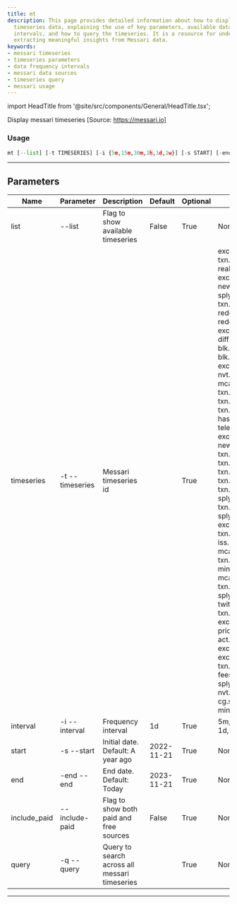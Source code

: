 ```yaml
---
title: mt
description: This page provides detailed information about how to display Messari
  timeseries data, explaining the use of key parameters, available data frequency
  intervals, and how to query the timeseries. It is a resource for understanding and
  extracting meaningful insights from Messari data.
keywords:
- messari timeseries
- timeseries parameters
- data frequency intervals
- messari data sources
- timeseries query
- messari usage
---
```


import HeadTitle from '@site/src/components/General/HeadTitle.tsx';

<HeadTitle title="crypto /dd/mt - Reference | OpenBB Terminal Docs" />

Display messari timeseries [Source: https://messari.io]

### Usage

```python wordwrap
mt [--list] [-t TIMESERIES] [-i {5m,15m,30m,1h,1d,1w}] [-s START] [-end END] [--include-paid] [-q QUERY [QUERY ...]]
```

---

## Parameters

| Name | Parameter | Description | Default | Optional | Choices |
| ---- | --------- | ----------- | ------- | -------- | ------- |
| list | --list | Flag to show available timeseries | False | True | None |
| timeseries | -t  --timeseries | Messari timeseries id |  | True | exch.flow.out.usd, txn.fee.avg.ntv, price, real.vol, vol.exch, exch.flow.in.ntv.incl, new.iss.ntv, sply.total.iss, txn.tsfr.cnt, reddit.subscribers, reddit.active.users, exch.flow.out.ntv, diff.avg, blk.size.bytes.avg, blk.size.byte, exch.flow.in.usd, nvt.adj.90d.ma, mcap.circ, txn.fee.avg, txn.tsfr.val.adj, txn.fee.med.ntv, hashrate, telegram.users, exch.flow.out.usd.incl, new.iss.usd, txn.tfr.erc20.cnt, txn.tfr.val.ntv, txn.tfr.avg.ntv, txn.tfr.val.adj.ntv, txn.tsfr.val.avg, sply.out, txn.tfr.val.med.ntv, sply.circ, exch.flow.in.usd.incl, txn.tfr.val.med, iss.rate, exch.sply.ntv, mcap.out, blk.cnt, txn.fee.med, min.rev.ntv, daily.shp, mcap.realized, txn.cnt, fees, sply.liquid, twitter.followers, txn.vol, exch.flow.out.ntv.incl, price.exch, act.addr.cnt, exch.sply.usd, exch.flow.in.ntv, txn.tfr.erc721.cnt, fees.ntv, sply.total.iss.ntv, nvt.adj, mcap.dom, cg.sply.circ, daily.vol, min.rev.usd |
| interval | -i  --interval | Frequency interval | 1d | True | 5m, 15m, 30m, 1h, 1d, 1w |
| start | -s  --start | Initial date. Default: A year ago | 2022-11-21 | True | None |
| end | -end  --end | End date. Default: Today | 2023-11-21 | True | None |
| include_paid | --include-paid | Flag to show both paid and free sources | False | True | None |
| query | -q  --query | Query to search across all messari timeseries |  | True | None |

---
